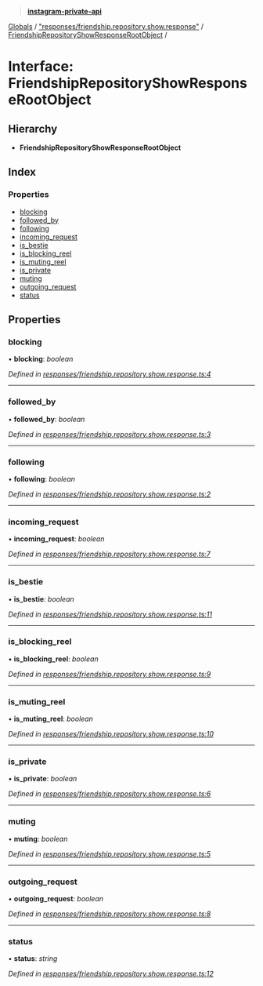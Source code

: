 > **[instagram-private-api](../README.md)**

[Globals](../README.md) / ["responses/friendship.repository.show.response"](../modules/_responses_friendship_repository_show_response_.md) / [FriendshipRepositoryShowResponseRootObject](_responses_friendship_repository_show_response_.friendshiprepositoryshowresponserootobject.md) /

# Interface: FriendshipRepositoryShowResponseRootObject

## Hierarchy

- **FriendshipRepositoryShowResponseRootObject**

## Index

### Properties

- [blocking](_responses_friendship_repository_show_response_.friendshiprepositoryshowresponserootobject.md#blocking)
- [followed_by](_responses_friendship_repository_show_response_.friendshiprepositoryshowresponserootobject.md#followed_by)
- [following](_responses_friendship_repository_show_response_.friendshiprepositoryshowresponserootobject.md#following)
- [incoming_request](_responses_friendship_repository_show_response_.friendshiprepositoryshowresponserootobject.md#incoming_request)
- [is_bestie](_responses_friendship_repository_show_response_.friendshiprepositoryshowresponserootobject.md#is_bestie)
- [is_blocking_reel](_responses_friendship_repository_show_response_.friendshiprepositoryshowresponserootobject.md#is_blocking_reel)
- [is_muting_reel](_responses_friendship_repository_show_response_.friendshiprepositoryshowresponserootobject.md#is_muting_reel)
- [is_private](_responses_friendship_repository_show_response_.friendshiprepositoryshowresponserootobject.md#is_private)
- [muting](_responses_friendship_repository_show_response_.friendshiprepositoryshowresponserootobject.md#muting)
- [outgoing_request](_responses_friendship_repository_show_response_.friendshiprepositoryshowresponserootobject.md#outgoing_request)
- [status](_responses_friendship_repository_show_response_.friendshiprepositoryshowresponserootobject.md#status)

## Properties

### blocking

• **blocking**: _boolean_

_Defined in [responses/friendship.repository.show.response.ts:4](https://github.com/realinstadude/instagram-private-api/blob/4ae8fec/src/responses/friendship.repository.show.response.ts#L4)_

---

### followed_by

• **followed_by**: _boolean_

_Defined in [responses/friendship.repository.show.response.ts:3](https://github.com/realinstadude/instagram-private-api/blob/4ae8fec/src/responses/friendship.repository.show.response.ts#L3)_

---

### following

• **following**: _boolean_

_Defined in [responses/friendship.repository.show.response.ts:2](https://github.com/realinstadude/instagram-private-api/blob/4ae8fec/src/responses/friendship.repository.show.response.ts#L2)_

---

### incoming_request

• **incoming_request**: _boolean_

_Defined in [responses/friendship.repository.show.response.ts:7](https://github.com/realinstadude/instagram-private-api/blob/4ae8fec/src/responses/friendship.repository.show.response.ts#L7)_

---

### is_bestie

• **is_bestie**: _boolean_

_Defined in [responses/friendship.repository.show.response.ts:11](https://github.com/realinstadude/instagram-private-api/blob/4ae8fec/src/responses/friendship.repository.show.response.ts#L11)_

---

### is_blocking_reel

• **is_blocking_reel**: _boolean_

_Defined in [responses/friendship.repository.show.response.ts:9](https://github.com/realinstadude/instagram-private-api/blob/4ae8fec/src/responses/friendship.repository.show.response.ts#L9)_

---

### is_muting_reel

• **is_muting_reel**: _boolean_

_Defined in [responses/friendship.repository.show.response.ts:10](https://github.com/realinstadude/instagram-private-api/blob/4ae8fec/src/responses/friendship.repository.show.response.ts#L10)_

---

### is_private

• **is_private**: _boolean_

_Defined in [responses/friendship.repository.show.response.ts:6](https://github.com/realinstadude/instagram-private-api/blob/4ae8fec/src/responses/friendship.repository.show.response.ts#L6)_

---

### muting

• **muting**: _boolean_

_Defined in [responses/friendship.repository.show.response.ts:5](https://github.com/realinstadude/instagram-private-api/blob/4ae8fec/src/responses/friendship.repository.show.response.ts#L5)_

---

### outgoing_request

• **outgoing_request**: _boolean_

_Defined in [responses/friendship.repository.show.response.ts:8](https://github.com/realinstadude/instagram-private-api/blob/4ae8fec/src/responses/friendship.repository.show.response.ts#L8)_

---

### status

• **status**: _string_

_Defined in [responses/friendship.repository.show.response.ts:12](https://github.com/realinstadude/instagram-private-api/blob/4ae8fec/src/responses/friendship.repository.show.response.ts#L12)_
